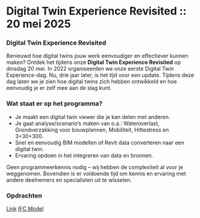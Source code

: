 # Digital Twin Experience Revisited :: 20 mei 2025

### Digital Twin Experience Revisited

Benieuwd hoe digital twins jouw werk eenvoudiger en effectiever kunnen maken? Ontdek het tijdens onze **Digital Twin Experience Revisited** op dinsdag 20 mei. In 2022 organiseerden we onze eerste Digital Twin Experience-dag. Nu, drie jaar later, is het tijd voor een update. Tijdens deze dag laten we je zien hoe digital twins zich hebben ontwikkeld en hoe eenvoudig je er zelf mee aan de slag kunt.

### Wat staat er op het programma?
- Je maakt een digital twin viewer die je kan delen met anderen.
- Je gaat analyse/scenario’s maken van o.a.: Wateroverlast, Grondverzakking voor bouwplannen, Mobiliteit, Hittestress en 3+30+300. 
- Snel en eenvoudig BIM modellen of Revit data converteren naar een digital twin.
- Ervaring opdoen in het integreren van data en bronnen.

Geen programmeerkennis nodig – wij hebben de complexiteit al voor je weggenomen. Bovendien is er voldoende tijd om kennis en ervaring met andere deelnemers en specialisten uit te wisselen.

### Opdrachten
[Link](./Opdrachten.pdf)
[IFC Model](./Model.ifc)